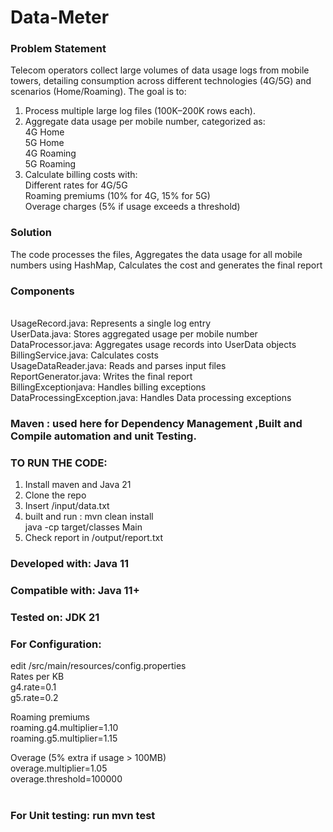 # Data-Meter

### Problem Statement
Telecom operators collect large volumes of data usage logs from mobile towers, detailing consumption across different technologies (4G/5G) and scenarios (Home/Roaming). The goal is to:
1. Process multiple large log files (100K–200K rows each).
2. Aggregate data usage per mobile number, categorized as:<br>
4G Home<br>
5G Home<br>
4G Roaming<br>
5G Roaming<br>
3. Calculate billing costs with:<br>
Different rates for 4G/5G<br>
Roaming premiums (10% for 4G, 15% for 5G)<br>
Overage charges (5% if usage exceeds a threshold)

### Solution
The code processes the files, Aggregates the data usage for all mobile numbers using HashMap, Calculates the cost and generates the final report

### Components
<br>
UsageRecord.java: Represents a single log entry<br>
UserData.java: Stores aggregated usage per mobile number<br>
DataProcessor.java: Aggregates usage records into UserData objects<br>
BillingService.java: Calculates costs<br>
UsageDataReader.java: Reads and parses input files<br>
ReportGenerator.java: Writes the final report<br>
BillingExceptionjava: Handles billing exceptions<br>
DataProcessingException.java: Handles Data processing exceptions<br>

### Maven : used here for Dependency Management ,Built and Compile automation and unit Testing.<br>

### TO RUN THE CODE:<br>
1. Install maven and Java 21<br>
2. Clone the repo<br>
3. Insert /input/data.txt<br>
4. built and run : mvn clean install<br>
                   java -cp target/classes Main<br>
5. Check report in /output/report.txt<br>

### Developed with: Java 11
### Compatible with: Java 11+
### Tested on: JDK 21 

### For Configuration:<br>
edit /src/main/resources/config.properties<br>
Rates per KB  <br>
g4.rate=0.1  <br>
g5.rate=0.2  <br>

Roaming premiums  <br>
roaming.g4.multiplier=1.10  <br>
roaming.g5.multiplier=1.15  <br>

Overage (5% extra if usage > 100MB)  <br>
overage.multiplier=1.05  <br>
overage.threshold=100000  <br>
<br>
### For Unit testing: run mvn test
